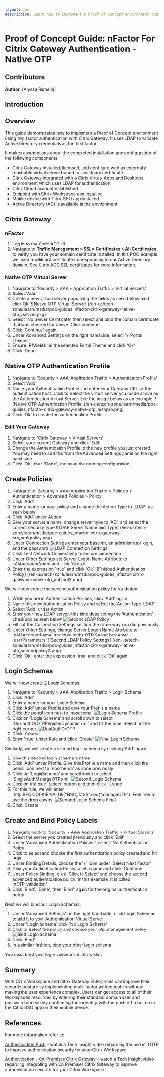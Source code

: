 ```yaml
---
layout: doc
description: Learn how to implement a Proof of Concept environment consisting of nFactor for Native OTP 
---
```

# Proof of Concept Guide: nFactor For Citrix Gateway Authentication - Native OTP

## Contributors

**Author:** [Alyssa Ramella]

## Introduction

## Overview

This guide demonstrates how to implement a Proof of Concept environment using two factor authentication with Citrix Gateway. It uses LDAP to validate Active Directory credentials as the first factor.

It makes assumptions about the completed installation and configuration of the following components:

*  Citrix Gateway installed, licensed, and configure with an externally reachable virtual server bound to a wildcard certificate.
*  Citrix Gateway integrated with a Citrix Virtual Apps and Desktops environment which uses LDAP for authentication
*  Citrix Cloud account established
*  Endpoint with Citrix Workspace app installed
*  Mobile device with Citrix SSO app installed
*  Active Directory (AD) is available in the environment

## Citrix Gateway

### nFactor

1.  Log in to the Citrix ADC UI
2.  Navigate to **Traffic Management > SSL> Certificates > All Certificates** to verify you have your domain certificate installed. In this POC example we used a wildcard certificate corresponding to our Active Directory domain. See [Citrix ADC SSL certificates](/en-us/citrix-adc/13/ssl/ssl-certificates.html) for more information.

### Native OTP Virtual Server

1.  Navigate to 'Security > AAA - Application Traffic > Virtual Servers'
2.  Select 'Add'
3.  Create a new virtual server populating the fields as seen below amd click Ok:
![Native OTP Virtual Server] (/en-us/tech-zone/learn/media/poc-guides_nfactor-citrix-gateway-native-otp_vserver.png)
4.  Select 'No Server Certificate' then select and bind the domain certificate that was checked for above. Click continue.
5.  Click 'Continue' again.
6.  Under Advanced Settings on the right hand side, select '+ Portal Themes'
7.  Ensure 'RfWebUI' is the selected Portal Theme and click 'Ok'
8.  Click 'Done'

## Native OTP Authentication Profile

1.  Navigate to 'Security > AAA-Application Traffic > Authentication Profile'
2.  Select 'Add'
3.  Name your Authentication Profile and enter your Gateway URL as the authentication host. Click to Select the virtual server you made above as the Authentication Virtual Server. See the image below as an example.
![Native OTP Authentication Profile] (/en-us/tech-zone/learn/media/poc-guides_nfactor-citrix-gateway-native-otp_authpro.png)
4.  Click 'Ok' to create the authentication Profile

### Edit Your Gateway

1.  Navigate to 'Citrix Gateway > Virtual Servers'
2.  Select your current Gateway and click 'Edit'
3.  Change the Authentication Profile to the new profile you just created. You may need to add this from the Advanced Settings panel on the right hand side
4.  Click 'Ok', then 'Done', and save the running configuration

## Create Policies

1.  Navigate to 'Security > AAA-Application Traffic > Policies > Authentication > Advanced Policies > Policy'
2.  Click 'Add'
3.  Enter a name for your policy and change the Action Type to 'LDAP' as seen below
4.  Click 'Add' under Action
5.  Give your server a name, change server type to 'AD', and select the correct security type
![LDAP Server Name and Type] (/en-us/tech-zone/learn/media/poc-guides_nfactor-citrix-gateway-otp_authpolicy.png)
6.  Under Connection Settings enter your base dn, an administrator login, and the password
![LDAP Connection Settings](/en-us/tech-zone/learn/media/poc-guides_nfactor-citrix-gateway-native-otp_connectionsettings.png)
7.  Click Test Network Connectivity to ensure connection
8.  Under Other Settings set Server Logon Name Attribute to *sAMAccountName* and click 'Create'
9.  Enter the expression 'true' and click 'Ok'
![Finished Authentication Policy] (/en-us/tech-zone/learn/media/poc-guides_nfactor-citrix-gateway-native-otp_authpol2.png)

We will now create the second authentication policy for validation.

1.  While you are in Authentication Policies, click 'Add' again
2.  Name this new Authentication Policy and select the Action Type 'LDAP'
3.  Select 'Add' under Action
4.  Enter your new LDAP server, this time deselecting the 'Authentication' checkbox as seen below
![Second LDAP Policy](/en-us/tech-zone/learn/media/poc-guides_nfactor-citrix-gateway-native-otp_secondpolicy.png)
5.  Fill out the Connection Settings section the same way you did previously
6.  Under Other Settings, change Server Logon Name Attribute to 'sAMAccountName' and then in the OTP Secret box enter 'userParameters'
![Second LDAP Policy Settings] (/en-us/tech-zone/learn/media/poc-guides_nfactor-citrix-gateway-native-otp_secondpolicy2.png)
7.  Click 'Ok', enter the expression 'true' and click 'Ok' again

## Login Schemas

We will now create 2 Login Schemas.

1.  Navigate to 'Security > AAA-Application Traffic > Login Schema'
2.  Click 'Add'
3.  Enter a name for your Login Schema
4.  Click 'Add' under Profile and give your Profile a name
5.  Click the pencil icon next to 'noschema'
![Login Schema Profile](/en-us/tech-zone/learn/media/poc-guides_nfactor-citrix-gateway-native-otp_loginschema.png)
6.  Click on 'Login Schema' and scroll down to select 'DualauthOrOTPRegisterDynamic.xml' and hit the blue 'Select' in the right corner.
![DualAuthOrOTP](en-us/tech-zone/learn/media/poc-guides_nfactor-citrix-gateway-native-otp_dualauth.png)
7.  Click 'Create'
8.  Enter 'true' under Rule and click 'Create'
![Final Login Schema](/en-us/tech-zone/learn/media/poc-guides_nfactor-citrix-gateway-native-otp_finalschema.png)

Similarly, we will create a second login schema by clicking 'Add' again.

1.  Give this second login schema a name
2.  Click 'Add' under Profile. Give this Profile a name and then click the pencil icon next to 'noschema' as done previously
3.  Click on 'LoginSchema' and scroll down to select 'SingleAuthManageOTP.xml'
![Second Login Schema](/en-us/tech-zone/learn/media/poc-guides_nfactor-citrix-gateway-native-otp_singleauth.png)
4.  Click on the blue 'Select' button and then click 'Create'
5.  For this rule, we will enter 'http.REQ.COOKIE.VALUE("NSC_TASS").eq("manageOTP"). Feel free to use the drop downs.
![Second Login Schema Final](/en-us/tech-zone/learn/media/poc-guides_nfactor-citrix-gateway-native-otp_finallogina.png)
6.  Click 'Create'

## Create and Bind Policy Labels

1.  Navigate back to 'Security > AAA-Application Traffic > Virtual Servers'
2.  Select the server you created previously and click 'Edit'
3.  Under 'Advanced Authentication Policies', select 'No Authentication Policy'
4.  Click to select and choose the first authentication policy created and hit 'Add'
5.  Under Binding Details, choose the '+' icon under 'Select Next Factor'
6.  Give your Authnetication PolicyLabel a name and click 'Continue'
7.  Under Policy Binding, click 'Click to Select' and choose the second advanced authentication policy. In this example, it is called 'nOTP_validation'
8.  Click 'Bind', 'Done', then 'Bind" again for the original authentication policy

Next we will bind our Login Schemas.

1.  Under 'Advanced Settings' on the right hand side, click Login Schemas to add it to your Authentication Virtual Server
2.  Under 'Login Schema' click 'No Login Schema'
3.  Click to Select the policy and choose your otp_management policy
![Bind Login Schema](/en-us/tech-zone/learn/media/poc-guides_nfactor-citrix-gateway-native-otp_binding.png)
4.  Click 'Bind'
5.  In a similar fashion, bind your other login schema

You must bind your login schema's in this order.

## Summary

With Citrix Workspace and Citrix Gateway Enterprises can improve their security posture by implementing multi-factor authentication without making the user experience complex. Users can get access to all of their Workspaces resources by entering their standard domain user and password and simply confirming their identity with the push off a button in the Citrix SSO app on their mobile device.

## References

For more information refer to:

[Authentication Push](/en-us/tech-zone/learn/tech-insights/authentication-push.html) – watch a Tech Insight video regarding the use of TOTP to improve authentication security for your Citrix Workspace

[Authentication - On-Premises Citrix Gateway](/en-us/tech-zone/learn/tech-insights/gateway-idp.html) – watch a Tech Insight video regarding integrating with On Premises Citrix Gateway to improve authentication security for your Citrix Workspace
